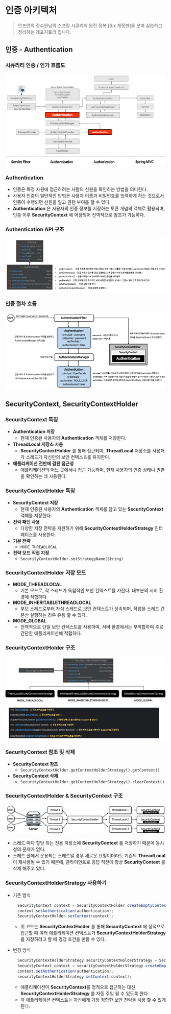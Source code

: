 # 인증 아키텍처

> 인프런의 정수원님의 스프링 시큐리티 완전 정복 [6.x 개정판]을 보며 실습하고 정리하는 레포지토리 입니다.

## 인증 - Authentication
### 시큐리티 인증 / 인가 흐름도
![img.png](사진폴더/03/시큐리티%20인증,%20인가%20흐름도.png)

### Authentication
- 인증은 특정 자원에 접근하려는 사람의 신원을 확인하는 방법을 의미한다.
- 사용자 인증의 일반적인 방법은 사용자 이름과 비밀번호를 입력하게 하는 것으로서 인증이 수행되면 신원을 알고 권한 부여를 할 수 있다.
- **Authentication** 은 사용자의 인증 정보를 저장하는 토큰 개념의 객체로 활용되며, 인증 이후 **SecurityContext** 에 어장되어 전역적으로 참조가 가능하다.

### Authentication API 구조
![img.png](사진폴더/03/Authentication%20API%20구조.png)

### 인증 절차 흐름
![img.png](사진폴더/03/인증%20절차%20흐름.png)


## SecurityContext, SecurityContextHolder
### SecurityContext 특징
- **Authentication 저장**
  - 현재 인증된 사용자의 **Authentication** 객체를 저장한다.
- **ThreadLocal 저장소 사용**
  - **SecurityContextHolder** 를 통해 접근되며, **ThreadLocal** 저장소를 사용해 각 스레드가 자신만의 보안 컨텍스트를 유지한다.
- **애플리케이션 전반에 걸친 접근성**
  - 애플리케이션의 어느 곳에서나 접근 가능하며, 현재 사용자의 인증 상태나 권한을 확인하는 데 사용된다.

### SecurityContextHolder 특징
- **SecurityContext 저장**
  - 현재 인증된 사용자의 **Authentication** 객체를 담고 있는 **SecurityContext** 객체를 저장한다.
- **전락 패턴 사용**
  - 다양한 저장 전략을 지원하기 위해 **SecurityContextHolderStrategy** 인터페이스를 사용한다.
- **기본 전략**
  - `MODE_THREADLOCAL`
- **전략 모드 직접 지정**
  - `SecurityContextHolder.setStrategyName(String)`

### SecurityContextHolder 저장 모드
- **MODE_THREADLOCAL**
  - 기본 모드로, 각 스레드가 독립적인 보안 컨텍스트를 가진다. 대부분의 서버 환경에 적합하다.
- **MODE_INHERITABLETHREADLOCAL**
  - 부모 스레드로부터 자식 스레드로 보안 컨텍스트가 상속되며, 작업을 스레드 간 분산 실행하는 경우 유용 할 수 있다.
- **MODE_GLOBAL**
  - 전역적으로 단일 보안 컨텍스트를 사용하며, 서버 환경에서는 부적합하며 주로 간단한 애플리케이션에 적합하다.

### SecurityContextHolder 구조
![img.png](사진폴더/03/SecurityContextHolder%20구조.png)

### SecurityContext 참조 및 삭제
- **SecurityContext 참조**
  - `SecurityContextHolder.getContextHolderStrategy().getContext()`
- **SecurityContext 삭제**
  - `SecurityContextHolder.getContextHolderStrategy().clearContext()`

### SecurityContextHolder & SecurityContext 구조
![img.png](사진폴더/03/SecurityContextHolder%20&%20SecurityContext%20구조.png)
- 스레드 마다 할당 되는 전용 저장소에 **SecurityContext** 를 저장하기 때문에 동시성의 문제가 없다.
- 스레드 풀에서 운용되는 스레드일 경우 새로운 요청이더라도 기존의 **ThreadLocal** 이 재사용될 수 있기 때문에, 클라이언트로 응답 직전에 항상 **SecurityContext** 를
삭제 해주고 있다.

### SecurityContextHolderStrategy 사용하기
- 기존 방식
  ```java
    SecurityContext context = SecurityContextHolder.createEmptyContext();
    context.setAuthentication(authentication);
    SecurityContextHolder.setContext(context);
  ``` 
  - 위 코드는 **SecurityContextHolder** 를 통해 **SecurityContext** 에 정적으로 접근할 때 여러 애플리케이션 컨텍스트가 **SecurityContextHolderStrategy** 를 지정하려고 할 때 경갱 조건을 만들 수 있다.

- 변경 방식
  ```java
    SecurityContextHolderStrategy securityContextHolderStrategy = SecurityContextHolder.getContextHolderStrategy();
    SecurityContext context = securityContextHolderStrategy.createEmptyContext();
    context.setAuthentication(authentication);
    securityContextHolderStrategy.setContext(context);
  ```
  - 애플리케이션이 **SecurityContext**를 정적으로 접근하는 대신 **SecurityContextHolderStrategy** 를 자동 주입 될 수 있도록 한다.
  - 각 애플리케이션 컨텍스트는 자신에게 가장 적합한 보안 전략을 사용 할 수 있게 된다.